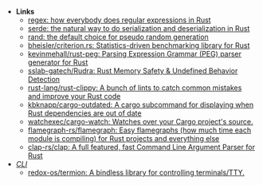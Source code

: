 - **Links**
	- [regex: how everybody does regular expressions in Rust](https://lib.rs/crates/regex)
	- [serde: the natural way to do serialization and deserialization in Rust](https://serde.rs/)
	- [rand: the default choice for pseudo random generation](https://crates.io/crates/rand) 
	- [bheisler/criterion.rs: Statistics-driven benchmarking library for Rust](https://github.com/bheisler/criterion.rs)
	- [kevinmehall/rust-peg: Parsing Expression Grammar (PEG) parser generator for Rust](https://github.com/kevinmehall/rust-peg)
	- [sslab-gatech/Rudra: Rust Memory Safety & Undefined Behavior Detection](https://github.com/sslab-gatech/Rudra)
	- [rust-lang/rust-clippy: A bunch of lints to catch common mistakes and improve your Rust code](https://github.com/rust-lang/rust-clippy)
	- [kbknapp/cargo-outdated: A cargo subcommand for displaying when Rust dependencies are out of date](https://github.com/kbknapp/cargo-outdated)
	- [watchexec/cargo-watch: Watches over your Cargo project's source.](https://github.com/watchexec/cargo-watch)
	- [flamegraph-rs/flamegraph: Easy flamegraphs (how much time each module is compiling) for Rust projects and everything else](https://github.com/flamegraph-rs/flamegraph)
	- [clap-rs/clap: A full featured, fast Command Line Argument Parser for Rust](https://github.com/clap-rs/clap)
- *[CLI](CLI.md)*
	- [redox-os/termion: A bindless library for controlling terminals/TTY.](https://github.com/redox-os/termion)